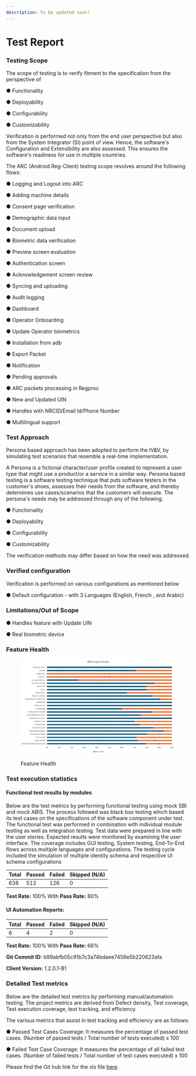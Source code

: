 ```yaml
---
description: To be updated soon!
---
```


# Test Report

### Testing Scope

The scope of testing is to verify fitment to the specification from the perspective of&#x20;

●     Functionality&#x20;

●     Deployability&#x20;

●     Configurability&#x20;

●     Customizability

Verification is performed not only from the end user perspective but also from the System Integrator (SI) point of view. Hence, the software's Configuration and Extensibility are also assessed. This ensures the software's readiness for use in multiple countries.

The ARC (Android Reg-Client) testing scope revolves around the following flows:

●     Logging and Logout into ARC

●     Adding machine details

●     Consent page verification

●     Demographic data input

●     Document upload

●     Biometric data verification

●     Preview screen evaluation

●     Authentication screen

●     Acknowledgement screen review

●     Syncing and uploading

●     Audit logging

●     Dashboard

●     Operator Onboarding

●     Update Operator biometrics

●     Installation from adb

●     Export Packet

●     Notification

●     Pending approvals

●     ARC packets processing in Regproc

●     New and Updated UIN

●     Handles with NRCID/Email Id/Phone Number

●     Multilingual support

### Test Approach <a href="#id-3znysh7" id="id-3znysh7"></a>

Persona based approach has been adopted to perform the IV\&V, by simulating test scenarios that resemble a real-time implementation.

A Persona is a fictional character/user profile created to represent a user type that might use a product/or a service in a similar way. Persona based testing is a software testing technique that puts software testers in the customer's shoes, assesses their needs from the software, and thereby determines use cases/scenarios that the customers will execute. The persona's needs may be addressed through any of the following.

●     Functionality&#x20;

●     Deployability&#x20;

●     Configurability&#x20;

●     Customizability

The verification methods may differ based on how the need was addressed.

### Verified configuration <a href="#id-2et92p0" id="id-2et92p0"></a>

Verification is performed on various configurations as mentioned below

&#x20;    ●   Default configuration - with 3 Languages (English, French , and Arabic)

### Limitations/Out of Scope <a href="#id-3dy6vkm" id="id-3dy6vkm"></a>

&#x20;    ●    Handles feature with Update UIN

&#x20;    ●     Real biometric device

### &#x20;Feature Health&#x20;

<figure><img src="../../../.gitbook/assets/ARC0.11.0-Feature_Health.png" alt=""><figcaption><p>Feature Health</p></figcaption></figure>

### Test execution statistics

#### Functional test results by modules <a href="#id-17dp8vu" id="id-17dp8vu"></a>

Below are the test metrics by performing functional testing using mock SBI and mock ABIS. The process followed was black box testing which based its test cases on the specifications of the software component under test. The functional test was performed in combination with individual module testing as well as integration testing. Test data were prepared in line with the user stories. Expected results were monitored by examining the user interface. The coverage includes GUI testing, System testing, End-To-End flows across multiple languages and configurations. The testing cycle included the simulation of multiple identity schema and respective UI schema configurations

<table><thead><tr><th valign="top">Total</th><th valign="top">Passed</th><th valign="top">Failed</th><th valign="top">Skipped (N/A)</th></tr></thead><tbody><tr><td valign="top">638</td><td valign="top">512</td><td valign="top">126</td><td valign="top">0</td></tr></tbody></table>

**Test Rate:** 100% With **Pass Rate:** 80%

#### UI Automation Reports:

<table><thead><tr><th valign="top">Total</th><th valign="top">Passed</th><th valign="top">Failed</th><th valign="top">Skipped (N/A)</th></tr></thead><tbody><tr><td valign="top">6</td><td valign="top">4</td><td valign="top">2</td><td valign="top">0</td></tr></tbody></table>

**Test Rate:** 100% With **Pass Rate:** 66%

**Git Commit ID:** b99abfb05c91b7c3a74bdaee7459e5b220623afa

**Client Version:** 1.2.0.1-B1

### Detailed Test metrics

Below are the detailed test metrics by performing manual/automation testing. The project metrics are derived from Defect density, Test coverage, Test execution coverage, test tracking, and efficiency.

The various metrics that assist in test tracking and efficiency are as follows:

●   Passed Test Cases Coverage: It measures the percentage of passed test cases. (Number of passed tests / Total number of tests executed) x 100

●   Failed Test Case Coverage: It measures the percentage of all failed test cases. (Number of failed tests / Total number of test cases executed) x 100

Please find the Git hub link for the xls file [here](https://github.com/mosip/test-management/tree/master/ARC/ARC%200.11.0).
